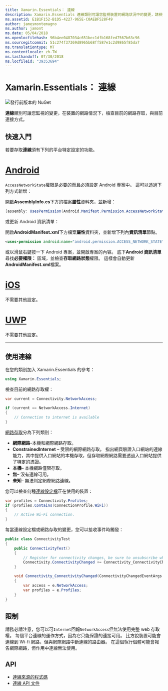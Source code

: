 ```yaml
---
title: Xamarin.Essentials： 連線
description: Xamarin.Essentials 連線類別可讓您監視裝置的網路狀況中的變更，請檢查目前的網路存取，與目前連接方式。
ms.assetid: E1B1F152-B1D5-4227-965E-C0AEBF528F49
author: jamesmontemagno
ms.author: jamont
ms.date: 05/04/2018
ms.openlocfilehash: 96b4ee0487034c651bec1dfb168fed7567b63c96
ms.sourcegitcommit: 51c274f37369d8965b68ff587e1c2d9865f85da7
ms.translationtype: MT
ms.contentlocale: zh-TW
ms.lasthandoff: 07/30/2018
ms.locfileid: "39353694"
---
```

# <a name="xamarinessentials-connectivity"></a>Xamarin.Essentials： 連線

![發行前版本的 NuGet](~/media/shared/pre-release.png)

**連線**類別可讓您監視的變更，在裝置的網路情況下，檢查目前的網路存取，與目前連接方式。

## <a name="getting-started"></a>快速入門

若要存取**連線**須有下列的平台特定設定的功能。

# <a name="androidtabandroid"></a>[Android](#tab/android)

`AccessNetworkState`權限是必要的而且必須設定 Android 專案中。 這可以透過下列方式新增：

開啟**AssemblyInfo.cs**下方的檔案**屬性**資料夾，並新增：

```csharp
[assembly: UsesPermission(Android.Manifest.Permission.AccessNetworkState)]
```

或更新 Android 資訊清單：

開啟**AndroidManifest.xml**下方檔案**屬性**資料夾，並新增下列內**資訊清單**節點。

```xml
<uses-permission android:name="android.permission.ACCESS_NETWORK_STATE" />
```

或以滑鼠右鍵按一下 Android 專案，並開啟專案的內容。 底下**Android 資訊清單**尋找**必要權限：** 區域，並檢查**存取網路狀態**權限。 這樣會自動更新**AndroidManifest.xml**檔案。

# <a name="iostabios"></a>[iOS](#tab/ios)

不需要其他設定。

# <a name="uwptabuwp"></a>[UWP](#tab/uwp)

不需要其他設定。

-----

## <a name="using-connectivity"></a>使用連線

在您的類別加入 Xamarin.Essentials 的參考：

```csharp
using Xamarin.Essentials;
```

檢查目前的網路存取權：

```csharp
var current = Connectivity.NetworkAccess;

if (current == NetworkAccess.Internet)
{
    // Connection to internet is available
}
```

[網路存取](xref:Xamarin.Essentials.NetworkAccess)分為下列類別：

* **網際網路**-本機和網際網路存取。
* **ConstrainedInternet** – 受限的網際網路存取。 指出網頁驗證入口網站的連線能力，其中提供入口網站的本機存取，但存取網際網路需要透過入口網站提供了特定的憑證。
* **本機**– 本機網路僅限存取。
* **無**– 沒有連線可用。
* **未知**– 無法判定網際網路連線。

您可以檢查何種[連線設定檔](xref:Xamarin.Essentials.ConnectionProfile)正在使用的裝置：

```csharp
var profiles = Connectivity.Profiles;
if (profiles.Contains(ConnectionProfile.WiFi))
{
    // Active Wi-Fi connection.
}
```

每當連線設定檔或網路存取的變更，您可以接收事件時觸發：

```csharp
public class ConnectivityTest
{
    public ConnectivityTest()
    {
        // Register for connectivity changes, be sure to unsubscribe when finished
        Connectivity.ConnectivityChanged += Connectivity_ConnectivityChanged;
    }

    void Connectivity_ConnectivityChanged(ConnectivityChangedEventArgs  e)
    {
        var access = e.NetworkAccess;
        var profiles = e.Profiles;
    }
}
```

## <a name="limitations"></a>限制

請務必請注意，您可以可`Internet`回報`NetworkAccess`但無法使用完整 web 存取權。 每個平台連線的運作方式，因為它只能保證的連接可用。 比方說裝置可能會連線到 Wi-fi 網路，但與網際網路中斷連線的路由器。 在這個執行個體可能會報告網際網路，但作用中連線無法使用。

## <a name="api"></a>API

* [連線來源的程式碼](https://github.com/xamarin/Essentials/tree/master/Xamarin.Essentials/Connectivity)
* [連線 API 文件](xref:Xamarin.Essentials.Connectivity)
